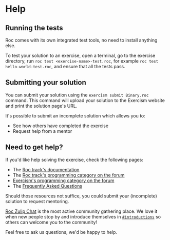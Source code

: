 # Help

## Running the tests

Roc comes with its own integrated test tools, no need to install anything else.

To test your solution to an exercise, open a terminal, go to the exercise directory, run `roc test <exercise-name>-test.roc`, for example `roc test hello-world-test.roc`, and ensure that all the tests pass.

## Submitting your solution

You can submit your solution using the `exercism submit Binary.roc` command.
This command will upload your solution to the Exercism website and print the solution page's URL.

It's possible to submit an incomplete solution which allows you to:

- See how others have completed the exercise
- Request help from a mentor

## Need to get help?

If you'd like help solving the exercise, check the following pages:

- The [Roc track's documentation](https://exercism.org/docs/tracks/roc)
- The [Roc track's programming category on the forum](https://forum.exercism.org/c/programming/roc)
- [Exercism's programming category on the forum](https://forum.exercism.org/c/programming/5)
- The [Frequently Asked Questions](https://exercism.org/docs/using/faqs)

Should those resources not suffice, you could submit your (incomplete) solution to request mentoring.

[Roc Zulip Chat](https://roc.zulipchat.com/) is the most active community gathering place.
We love it when new people stop by and introduce themselves in [`#introductions`](https://roc.zulipchat.com/#narrow/stream/387892-introductions) so others can welcome you to the community!

Feel free to ask us questions, we'd be happy to help.